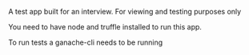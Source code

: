 A test app built for an interview. For viewing and testing purposes only

You need to have node and truffle installed to run this app.

To run tests a ganache-cli needs to be running
